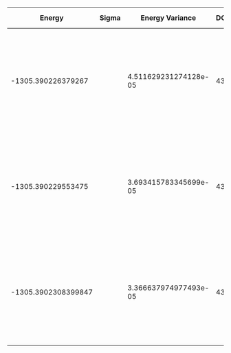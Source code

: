 | Energy              | Sigma | Energy Variance       | DOF | Einf                | Method                                                       | Data Repository |
|---------------------|-------|-----------------------|-----|---------------------|--------------------------------------------------------------|-----------------|
| -1305.390226379267  |       | 4.511629231274128e-05 | 438 | -1301.701973300082 | DMRG (bond dimension 310) using fork tensor product states with U(1) symmetry for charge sector |                 |
| -1305.390229553475  |       | 3.693415783345699e-05 | 438 | -1301.701973300082 | DMRG (bond dimension 330) using fork tensor product states with U(1) symmetry for charge sector |                 |
| -1305.3902308399847 |       | 3.366637974977493e-05 | 438 | -1301.701973300082 | DMRG (bond dimension 350) using fork tensor product states with U(1) symmetry for charge sector |                 |
